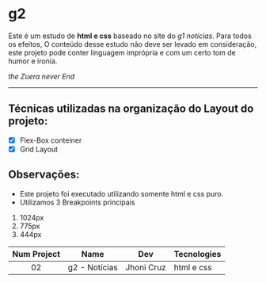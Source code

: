 # g2
 Este é um estudo de **html e css** baseado no site do *g1 notícias*.
 Para todos os efeitos, O conteúdo desse estudo não deve ser levado em consideração, este projeto pode conter linguagem imprópria e com um certo tom de humor e ironia. 

 *the Zuera never End*

***

## Técnicas utilizadas na organização do Layout do projeto:

- [X] Flex-Box conteiner
- [X] Grid Layout

## Observações: 

* Este projeto foi executado utilizando somente html e css puro. 
* Utilizamos 3 Breakpoints principais 
1. 1024px
1. 775px
1. 444px

Num Project | Name | Dev | Tecnologies
:---:|---|---|---
02 | g2 - Notícias | Jhoni Cruz | html e css




